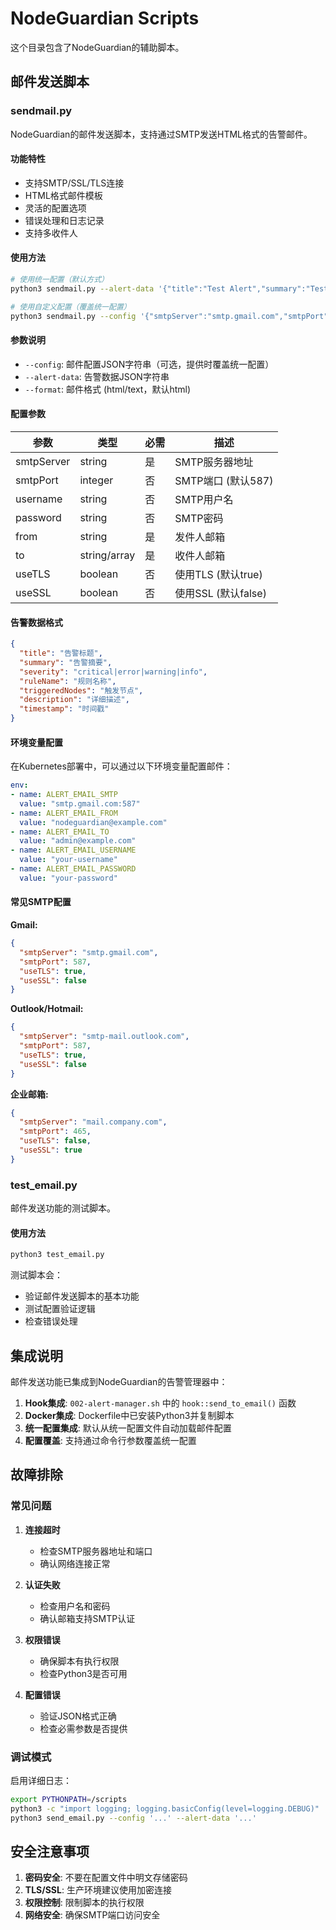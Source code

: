 # NodeGuardian Scripts

这个目录包含了NodeGuardian的辅助脚本。

## 邮件发送脚本

### sendmail.py

NodeGuardian的邮件发送脚本，支持通过SMTP发送HTML格式的告警邮件。

#### 功能特性

- 支持SMTP/SSL/TLS连接
- HTML格式邮件模板
- 灵活的配置选项
- 错误处理和日志记录
- 支持多收件人

#### 使用方法

```bash
# 使用统一配置（默认方式）
python3 sendmail.py --alert-data '{"title":"Test Alert","summary":"Test message","severity":"warning"}' --format html

# 使用自定义配置（覆盖统一配置）
python3 sendmail.py --config '{"smtpServer":"smtp.gmail.com","smtpPort":587,"username":"user@example.com","password":"password","from":"alerts@example.com","to":"admin@example.com"}' --alert-data '{"title":"Test Alert","summary":"Test message","severity":"warning"}' --format html
```

#### 参数说明

- `--config`: 邮件配置JSON字符串（可选，提供时覆盖统一配置）
- `--alert-data`: 告警数据JSON字符串  
- `--format`: 邮件格式 (html/text，默认html)

#### 配置参数

| 参数 | 类型 | 必需 | 描述 |
|------|------|------|------|
| smtpServer | string | 是 | SMTP服务器地址 |
| smtpPort | integer | 否 | SMTP端口 (默认587) |
| username | string | 否 | SMTP用户名 |
| password | string | 否 | SMTP密码 |
| from | string | 是 | 发件人邮箱 |
| to | string/array | 是 | 收件人邮箱 |
| useTLS | boolean | 否 | 使用TLS (默认true) |
| useSSL | boolean | 否 | 使用SSL (默认false) |

#### 告警数据格式

```json
{
  "title": "告警标题",
  "summary": "告警摘要", 
  "severity": "critical|error|warning|info",
  "ruleName": "规则名称",
  "triggeredNodes": "触发节点",
  "description": "详细描述",
  "timestamp": "时间戳"
}
```

#### 环境变量配置

在Kubernetes部署中，可以通过以下环境变量配置邮件：

```yaml
env:
- name: ALERT_EMAIL_SMTP
  value: "smtp.gmail.com:587"
- name: ALERT_EMAIL_FROM  
  value: "nodeguardian@example.com"
- name: ALERT_EMAIL_TO
  value: "admin@example.com"
- name: ALERT_EMAIL_USERNAME
  value: "your-username"
- name: ALERT_EMAIL_PASSWORD
  value: "your-password"
```

#### 常见SMTP配置

**Gmail:**
```json
{
  "smtpServer": "smtp.gmail.com",
  "smtpPort": 587,
  "useTLS": true,
  "useSSL": false
}
```

**Outlook/Hotmail:**
```json
{
  "smtpServer": "smtp-mail.outlook.com", 
  "smtpPort": 587,
  "useTLS": true,
  "useSSL": false
}
```

**企业邮箱:**
```json
{
  "smtpServer": "mail.company.com",
  "smtpPort": 465,
  "useTLS": false,
  "useSSL": true
}
```

### test_email.py

邮件发送功能的测试脚本。

#### 使用方法

```bash
python3 test_email.py
```

测试脚本会：
- 验证邮件发送脚本的基本功能
- 测试配置验证逻辑
- 检查错误处理

## 集成说明

邮件发送功能已集成到NodeGuardian的告警管理器中：

1. **Hook集成**: `002-alert-manager.sh` 中的 `hook::send_to_email()` 函数
2. **Docker集成**: Dockerfile中已安装Python3并复制脚本
3. **统一配置集成**: 默认从统一配置文件自动加载邮件配置
4. **配置覆盖**: 支持通过命令行参数覆盖统一配置

## 故障排除

### 常见问题

1. **连接超时**
   - 检查SMTP服务器地址和端口
   - 确认网络连接正常

2. **认证失败**
   - 检查用户名和密码
   - 确认邮箱支持SMTP认证

3. **权限错误**
   - 确保脚本有执行权限
   - 检查Python3是否可用

4. **配置错误**
   - 验证JSON格式正确
   - 检查必需参数是否提供

### 调试模式

启用详细日志：

```bash
export PYTHONPATH=/scripts
python3 -c "import logging; logging.basicConfig(level=logging.DEBUG)"
python3 send_email.py --config '...' --alert-data '...'
```

## 安全注意事项

1. **密码安全**: 不要在配置文件中明文存储密码
2. **TLS/SSL**: 生产环境建议使用加密连接
3. **权限控制**: 限制脚本的执行权限
4. **网络安全**: 确保SMTP端口访问安全
